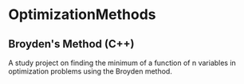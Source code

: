 # OptimizationMethods
## Broyden's Method (C++)

A study project on finding the minimum of a function of n variables in optimization problems using the Broyden method.
